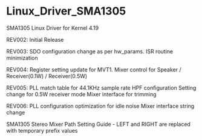 # Linux_Driver_SMA1305
SMA1305 Linux Driver for Kernel 4.19

REV002: Initial Release

REV003: SDO configuration change as per hw_params.
		ISR routine minimization

REV004: Register setting update for MVT1.
		Mixer control for Speaker / Receiver(0.1W) / Receiver(0.5W)

REV005: PLL match table for 44.1KHz sample rate
		HPF configuration
		Setting change for 0.5W receiver mode
		Mixer interface for trimming

REV006: PLL configuration optimization for idle noise
		Mixer interface string change

SMA1305 Stereo Mixer Path Setting Guide - LEFT and RIGHT are replaced with temporary prefix values

<!-- SMA1305 Stereo Playback -->
<!-- LEFT SMA1305 -->
<ctl name="LEFT Port In/Out port config" value="OUT_Port" />
<ctl name="LEFT SDO Output0 Source" value="Battery" />
<ctl name="LEFT SDO Pad Output Ctrl(1:L_0:H)" value="0" />
<ctl name="LEFT SDO output2(1:Two_0:One)" value="0" />
<ctl name="LEFT Monitoring OSC and PLL" value="Data output at SDO" />
<ctl name="LEFT SDO output1(1:HighZ_0:Logic)" value="0" />
<ctl name="LEFT SDO output3(1:24k_0:48k)" value="0" />
<ctl name="LEFT Speaker Mode" value="Stereo" />
<ctl name="LEFT LR_DATA_SW(1:swap_0:normal)" value="0" />
<!-- RIGHT SMA1305 -->
<ctl name="RIGHT Port In/Out port config" value="OUT_Port" />
<ctl name="RIGHT SDO Output1 Source" value="Battery" />
<ctl name="RIGHT SDO Pad Output Ctrl(1:L_0:H)" value="1" />
<ctl name="RIGHT SDO output2(1:Two_0:One)" value="0" />
<ctl name="RIGHT Monitoring OSC and PLL" value="Data output at SDO" />
<ctl name="RIGHT SDO output1(1:HighZ_0:Logic)" value="0" />
<ctl name="RIGHT SDO output3(1:24k_0:48k)" value="0" />
<ctl name="RIGHT Speaker Mode" value="Stereo" />
<ctl name="RIGHT LR_DATA_SW(1:swap_0:normal)" value="1" />

